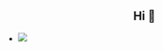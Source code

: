 <h2 align="center">Hi 👋</h2>

- <img src="https://thumbs.dreamstime.com/b/vector-illustration-kid-computer-eps-vector-illustration-kid-computer-122338143.jpg" /></a>
</p>






